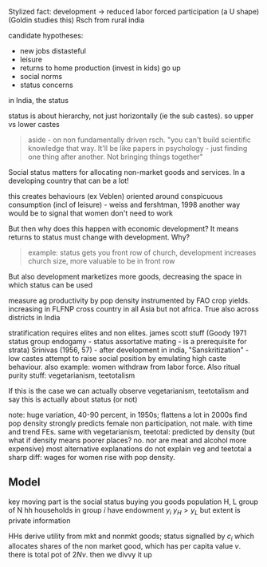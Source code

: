 Stylized fact: development -> reduced labor forced participation (a U shape) (Goldin studies this)
Rsch from rural india

candidate hypotheses:
- new jobs distasteful
- leisure
- returns to home production (invest in kids) go up
- social norms
- status concerns

in India, the status

status is about hierarchy, not just horizontally (ie the sub castes).
so upper vs lower castes

> aside - on non fundamentally driven rsch. "you can't build scientific knowledge that way. It'll be like papers in psychology - just finding one thing after another. Not bringing things together"

Social status matters for allocating non-market goods and services. In a developing country that can be a lot!

this creates behaviours (ex Veblen) oriented around conspicuous consumption (incl of leisure) - weiss and fershtman, 1998
another way would be to signal that women don't need to work 

But then why does this happen with economic development? It means returns to status must change with development. Why?

> example: status gets you front row of church, development increases church size, more valuable to be in front row

But also development marketizes more goods, decreasing the space in which status can be used

measure ag productivity by pop density instrumented by FAO crop yields. increasing in FLFNP cross country in all Asia but not africa. True also across districts in India

stratification requires elites and non elites. james scott stuff
(Goody 1971 status group endogamy - status assortative mating - is a prerequisite for strata)
Srinivas (1956, 57) - after development in india, "Sanskritization" - low castes attempt to raise social position by emulating high caste behaviour. also example: women withdraw from labor force. Also ritual purity stuff: vegetarianism, teetotalism

If this is the case we can actually observe vegetarianism, teetotalism and say this is actually about status (or not)


note: huge variation, 40-90 percent, in 1950s; flattens a lot in 2000s
find pop density strongly predicts female non participation, not male. with time and trend FEs. 
same with vegetarianism, teetotal: predicted by density (but what if density means poorer places? no. nor are meat and alcohol more expensive)
most alternative explanations do not explain veg and teetotal
a sharp diff: wages for women rise with pop density. 



## Model

key moving part is the social status buying you goods 
population H, L
group of N hh
households in group $i$ have endowment $y_i$
$y_H > y_L$ but extent is private information

HHs derive utility from mkt and nonmkt goods; 
status signalled by $c_i$ which allocates shares of the non market good, which has per capita value $v$. there is total pot of $2N v$. then we divvy it up